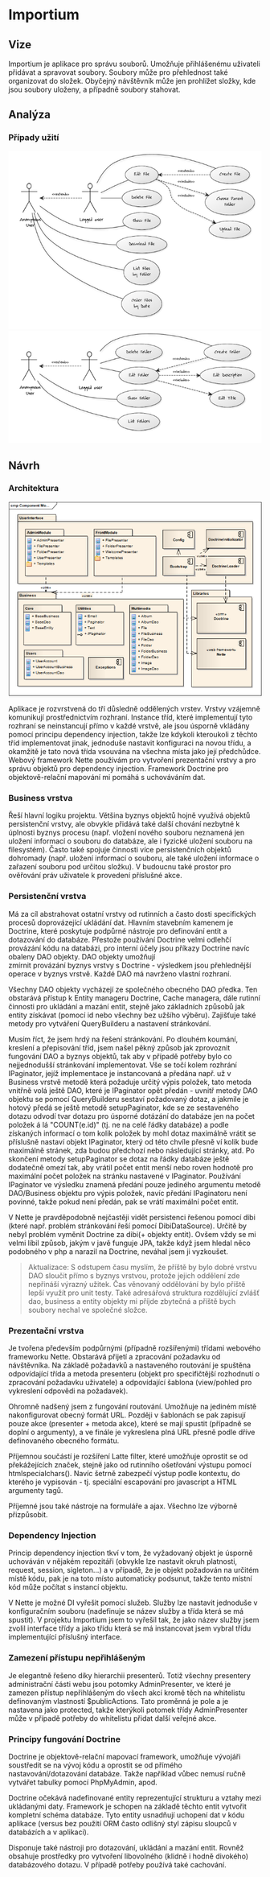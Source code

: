 Importium
=========

## Vize

Importium je aplikace pro správu souborů. Umožňuje přihlášenému uživateli přidávat a spravovat soubory. Soubory může pro přehlednost také organizovat do složek. Obyčejný návštěvník může jen prohlížet složky, kde jsou soubory uloženy, a případně soubory stahovat.

## Analýza

### Případy užití

![Soubory](https://github.com/peruginni/Importium/raw/master/docs/usecase-files.png)
![Složky](https://github.com/peruginni/Importium/raw/master/docs/usecase-folders.png)

## Návrh 

### Architektura

![Architektura](https://github.com/peruginni/Importium/raw/master/docs/architecture.png)

Aplikace je rozvrstvená do tří důsledně oddělených vrstev. Vrstvy vzájemně komunikují 
prostřednictvím rozhraní. Instance tříd, které implementují tyto rozhraní se neinstancují 
přímo v každé vrstvě, ale jsou úsporně vkládány pomocí principu dependency injection, 
takže lze kdykoli kteroukoli z těchto tříd implementovat jinak, jednoduše nastavit 
konfiguraci na novou třídu, a okamžitě je tato nová třída vsouvána na všechna místa 
jako její předchůdce. Webový framework Nette používám pro vytvoření prezentační vrstvy 
a pro správu objektů pro dependency injection. Framework Doctrine pro objektově-relační 
mapování mi pomáhá s uchováváním dat. 


### Business vrstva

Řeší hlavní logiku projektu. Většina byznys objektů hojně využívá objektů 
persistenční vrstvy, ale obvykle přidává také další chování nezbytné k úplnosti 
byznys procesu (např. vložení nového souboru neznamená jen uložení informací 
o souboru do databáze, ale i fyzické uložení souboru na filesystém). Často také 
spojuje činnosti více persistenčních objektů dohromady (např. uložení informací 
o souboru, ale také uložení informace o zařazení souboru pod určitou složku). 
V budoucnu také prostor pro ověřování práv uživatele k provedení příslušné akce.



### Persistenční vrstva

Má za cíl abstrahovat ostatní vrstvy od rutinních a často dosti specifických 
procesů doprovázející ukládání dat. Hlavním stavebním kamenem je Doctrine, 
které poskytuje podpůrné nástroje pro definování entit a dotazování do databáze. 
Přestože používání Doctrine velmi odlehčí provázání kódu na databázi, pro interní 
účely jsou příkazy Doctrine navíc obaleny DAO objekty. DAO objekty umožňují  
zmírnit provázání byznys vrstvy s Doctrine - výsledkem jsou přehlednější operace 
v byznys vrstvě. Každé DAO má navrženo vlastní rozhraní. 

Všechny DAO objekty vycházejí ze společného obecného DAO předka. Ten obstarává 
přístup k Entity manageru Doctrine, Cache managera, dále rutinní činnosti pro 
ukládání a mazání entit, stejně jako základních způsobů jak entity získávat 
(pomocí id nebo všechny bez užšího výběru). Zajišťuje také metody pro vytváření 
QueryBuilderu a nastavení stránkování.

Musím říct, že jsem hrdý na řešení stránkování. Po dlouhém koumání, kreslení a přepisování tříd, 
jsem našel pěkný způsob jak zprovoznit fungování DAO a byznys objektů, tak aby 
v případě potřeby bylo co nejjednodušší stránkování implementovat. Vše se točí 
kolem rozhrání IPaginator, jejíž implementace je instancovaná a předána např. 
už v Business vrstvě metodě která požaduje určitý výpis položek, tato metoda 
vnitřně volá ještě DAO, které je IPaginator opět předán - uvnitř metody DAO 
objektu se pomocí QueryBuilderu sestaví požadovaný dotaz, a jakmile je hotový 
předá se ještě metodě setupPaginator, kde se ze sestaveného dotazu odvodí tvar 
dotazu pro úsporné dotázání do databáze jen na počet položek á lá "COUNT(e.id)" 
(tj. ne na celé řádky databáze) a podle získaných informací o tom kolik položek 
by mohl dotaz maximálně vrátit se příslušně nastaví objekt IPaginator, který od 
této chvíle přesně ví kolik bude maximálně stránek, zda budou předchozí nebo 
následující stránky, atd. Po skončení metody setupPaginator se dotaz na řádky 
databáze ještě dodatečně omezí tak, aby vrátil počet entit menší nebo roven 
hodnotě pro maximální počet položek na stránku nastavené v IPaginator. Používání 
IPaginator ve výsledku znamená předání pouze jediného argumentu metodě DAO/Business 
objektu pro výpis položek, navíc předání IPaginatoru není povinné, takže pokud není 
předán, pak se vrátí maximální počet entit.

V Nette je pravděpodobně nejčastěji vidět persistenci řešenou pomocí dibi 
(které např. problém stránkování řeší pomocí DibiDataSource). Určitě by nebyl 
problém vyměnit Doctrine za dibi(+ objekty entit). Ovšem vždy se mi velmi líbil způsob, 
jakým v javě funguje JPA, takže když jsem hledal něco podobného v php a narazil 
na Doctrine, neváhal jsem ji vyzkoušet. 

> Aktualizace: S odstupem času myslím, že příště by bylo dobré vrstvu DAO 
sloučit přímo s byznys vrstvou, protože jejich oddělení zde nepřináší výrazný užitek. 
Čas věnovaný oddělování by bylo příště lepší využít pro unit testy. Také adresářová 
struktura rozdělující zvlášť dao, business a entity objekty mi příjde zbytečná 
a příště bych soubory nechal ve společné složce.


### Prezentační vrstva

Je tvořena především podpůrnými (případně rozšířenými) třídami webového frameworku Nette. 
Obstarává přijetí a zpracování požadavku od návštěvníka. Na základě požadavků a nastaveného 
routování je spuštěna odpovídající třída a metoda presenteru (objekt pro specifičtější 
rozhodnutí o zpracování požadavku uživatele) a odpovídající šablona (view/pohled pro 
vykreslení odpovědi na požadavek). 

Ohromně nadšený jsem z fungování routování. Umožňuje na jediném místě nakonfigurovat 
obecný formát URL. Později v šablonách se pak zapisují pouze akce (presenter + metoda akce), které se mají spustit 
(případně se doplní o argumenty), a ve finále je vykreslena plná URL přesně podle 
dříve definovaného obecného formátu.

Příjemnou součástí je rozšíření Latte filter, které umožňuje oprostit 
se od překážejících <?php a ?> značek, stejně jako 
od rutinního ošetřování výstupu pomocí htmlspecialchars(). Navíc šetrně zabezpečí 
výstup podle kontextu, do kterého je vypisován - tj. speciální escapování pro javascript a HTML argumenty tagů.

Příjemné jsou také nástroje na formuláře a ajax. Všechno lze výborně přizpůsobit. 



### Dependency Injection

Princip dependency injection tkví v tom, že vyžadovaný objekt je úsporně 
uchováván v nějakém repozitáři (obvykle lze nastavit okruh platnosti, 
request, session, sigleton...) a v případě, že je objekt požadován 
na určitém místě kódu, pak je na toto místo automaticky podsunut, 
takže tento místní kód může počítat s instancí objektu.

V Nette je možné DI vyřešit pomocí služeb. Služby lze nastavit jednoduše 
v konfiguračním souboru (nadefinuje se název služby a třída která se má spustit). 
V projektu Importium jsem to vyřešil tak, že jako název služby jsem zvolil 
interface třídy a jako třídu která se má instancovat jsem vybral třídu 
implementující příslušný interface.




### Zamezení přístupu nepřihlášeným

Je elegantně řešeno díky hierarchii presenterů. Totiž všechny presentery 
administrační části webu jsou potomky AdminPresenter, ve které je zamezen 
přístup nepřihlášeným do všech akcí kromě těch na whitelistu definovaným 
vlastností $publicActions. Tato proměnná je pole a je nastavena jako protected, 
takže kterýkoli potomek třídy AdminPresenter může v případě potřeby do whitelistu 
přidat další veřejné akce.



### Principy fungování Doctrine

Doctrine je objektově-relační mapovací framework, umožňuje vývojáři soustředit 
se na vývoj kódu a oprostit se od přímého nastavování/dotazování databáze. 
Takže například vůbec nemusí ručně vytvářet tabulky pomocí PhpMyAdmin, apod. 

Doctrine očekává nadefinované entity reprezentující strukturu a vztahy 
mezi ukládanými daty. Framework je schopen na základě těchto entit vytvořit 
kompletní schéma databáze. Tyto entity usnadňují uchopení dat v kódu aplikace 
(versus bez použití ORM často odlišný styl zápisu sloupců v databázích a v aplikaci).

Disponuje také nástroji pro dotazování, ukládání a mazání entit. 
Rovněž obsahuje prostředky pro vytvoření libovolného (klidně i hodně divokého) 
databázového dotazu. V případě potřeby používá také cachování.
